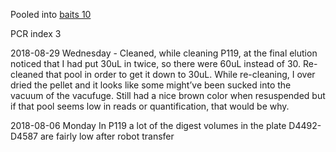 Pooled into [baits 10](../baits10_2018-09-11)

PCR index 3 

2018-08-29 Wednesday - Cleaned, while cleaning P119, at the final elution noticed that I had put 30uL in twice, so there were 60uL instead of 30.  Re-cleaned that pool in order to get it down to 30uL.  While re-cleaning, I over dried the pellet and it looks like some might’ve been sucked into the vacuum of the vacufuge.  Still had a nice brown color when resuspended but if that pool seems low in reads or quantification, that would be why.

2018-08-06 Monday
In P119 a lot of the digest volumes in the plate D4492-D4587 are fairly low after robot transfer
